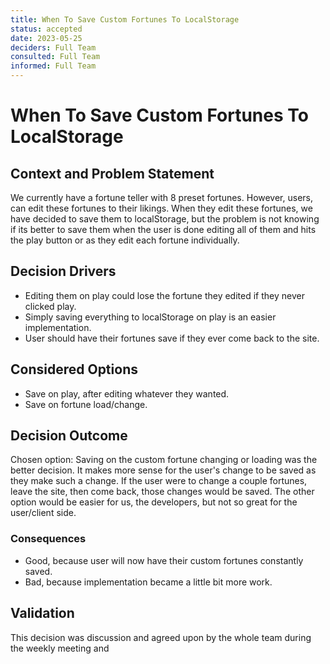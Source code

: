 ```yaml
---
title: When To Save Custom Fortunes To LocalStorage 
status: accepted 
date: 2023-05-25
deciders: Full Team
consulted: Full Team
informed: Full Team
---
```

# When To Save Custom Fortunes To LocalStorage

## Context and Problem Statement

We currently have a fortune teller with 8 preset fortunes. However, users, can edit these fortunes to their likings. When they edit these fortunes, we have decided to save them to localStorage, but the problem is not knowing if its better to save them when the user is done editing all of them and hits the play button or as they edit each fortune individually.

## Decision Drivers

* Editing them on play could lose the fortune they edited if they never clicked play.
* Simply saving everything to localStorage on play is an easier implementation.
* User should have their fortunes save if they ever come back to the site.
## Considered Options

* Save on play, after editing whatever they wanted.
* Save on fortune load/change.

## Decision Outcome

Chosen option: Saving on the custom fortune changing or loading was the better decision. It makes more sense for the user's change to be saved as they make such a change. If the user were to change a couple fortunes, leave the site, then come back, those changes would be saved. The other option would be easier for us, the developers, but not so great for the user/client side.
### Consequences

* Good, because user will now have their custom fortunes constantly saved.
* Bad, because implementation became a little bit more work.

## Validation

This decision was discussion and agreed upon by the whole team during the weekly meeting and 
